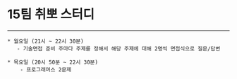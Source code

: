 
# 15팀 취뽀 스터디

---
    * 월요일 (21시 ~ 22시 30분)
       - 기술면접 준비 주마다 주제를 정해서 해당 주제에 대해 2명씩 면접식으로 질문/답변
    
    * 목요일 (20시 50분 ~ 22시 30분)
        - 프로그래머스 2문제
